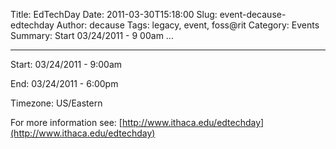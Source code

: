 Title: EdTechDay
Date: 2011-03-30T15:18:00
Slug: event-decause-edtechday
Author: decause
Tags: legacy, event, foss@rit
Category: Events
Summary: Start  03/24/2011 - 9 00am ... 

---
Start: 03/24/2011 - 9:00am

End: 03/24/2011 - 6:00pm

Timezone: US/Eastern

For more information see:
[http://www.ithaca.edu/edtechday](http://www.ithaca.edu/edtechday)

